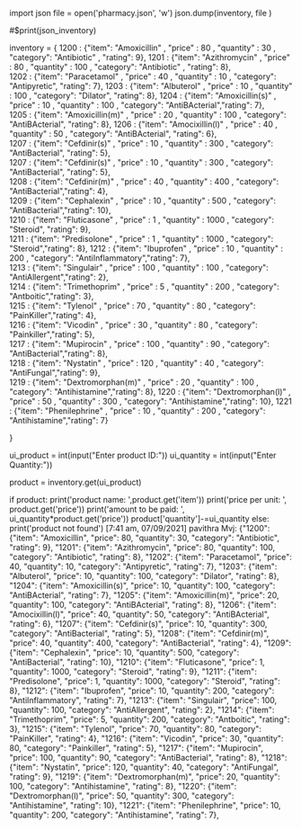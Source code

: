 import json
file = open('pharmacy.json', 'w')
json.dump(inventory, file )

#$print(json_inventory)

inventory = {
    1200 : {"item": "Amoxicillin" , "price" : 80 , "quantity" : 30 , "category": "Antibiotic" , "rating": 9},
    1201 : {"item": "Azithromycin" , "price" : 80 , "quantity" : 100 , "category": "Antibiotic" , "rating": 8},     
    1202 : {"item": "Paracetamol" , "price" : 40 , "quantity" : 10 , "category": "Antipyretic", "rating": 7}, 
    1203 : {"item": "Albuterol" , "price" : 10 , "quantity" : 100 , "category": "Dilator", "rating": 8}, 
    1204 : {"item": "Amoxicillin(s)" , "price" : 10 , "quantity" : 100 , "category": "AntiBActerial","rating": 7},   
    1205 : {"item": "Amoxicillin(m)" , "price" : 20 , "quantity" : 100 , "category": "AntiBActerial", "rating": 8}, 
    1206 : {"item": "Amocixillin(l)" , "price" : 40 , "quantity" : 50 , "category": "AntiBActerial", "rating": 6},   
    1207 : {"item": "Cefdinir(s)" , "price" : 10 , "quantity" : 300 , "category": "AntiBacterial", "rating": 5},   
    1207 : {"item": "Cefdinir(s)" , "price" : 10 , "quantity" : 300 , "category": "AntiBacterial", "rating": 5},   
    1208 : {"item": "Cefdinir(m)" , "price" : 40 , "quantity" : 400 , "category": "AntiBacterial","rating": 4},   
    1209 : {"item": "Cephalexin" , "price" : 10 , "quantity" : 500 , "category": "AntiBacterial","rating": 10},    
    1210 : {"item": "Fluticasone" , "price" : 1 , "quantity" : 1000 , "category": "Steroid", "rating": 9},    
    1211 : {"item": "Predisolone" , "price" : 1 , "quantity" : 1000 , "category": "Steroid","rating": 8}, 
    1212 : {"item": "Ibuprofen" , "price" : 10 , "quantity" : 200 , "category": "AntiInflammatory","rating": 7},     
    1213 : {"item": "Singulair" , "price" : 100 , "quantity" : 100 , "category": "AntiAllergent","rating": 2},      
    1214 : {"item": "Trimethoprim" , "price" : 5 , "quantity" : 200 , "category": "Antboitic","rating": 3},     
    1215 : {"item": "Tylenol" , "price" : 70 , "quantity" : 80 , "category": "PainKiller","rating": 4},     
    1216 : {"item": "Vicodin" , "price" : 30 , "quantity" : 80 , "category": "Painkiller","rating": 5},    
    1217 : {"item": "Mupirocin" , "price" : 100 , "quantity" : 90 , "category": "AntiBacterial","rating": 8},    
    1218 : {"item": "Nystatin" , "price" : 120 , "quantity" : 40 , "category": "AntiFungal","rating": 9},   
    1219 : {"item": "Dextromorphan(m)" , "price" : 20 , "quantity" : 100 , "category": "Antihistamine","rating": 8}, 
    1220 : {"item": "Dextromorphan(l)" , "price" : 50 , "quantity" : 300 , "category": "Antihistamine","rating": 10}, 
    1221 : {"item": "Phenilephrine" , "price" : 10 , "quantity" : 200 , "category": "Antihistamine","rating": 7}     
    
}

ui_product = int(input("Enter product ID:"))
ui_quantity = int(input("Enter Quantity:"))

product = inventory.get(ui_product)

if product:
  print('product name: ',product.get('item'))
  print('price per unit: ', product.get('price'))
  print('amount to be paid: ', ui_quantity*product.get('price'))
  product['quantity']-=ui_quantity
else:
  print('product not found')
[7:41 am, 07/09/2021] pavithra Mvj: {"1200": {"item": "Amoxicillin", "price": 80, "quantity": 30, "category": "Antibiotic", "rating": 9}, "1201": {"item": "Azithromycin", "price": 80, "quantity": 100, "category": "Antibiotic", "rating": 8}, "1202": {"item": "Paracetamol", "price": 40, "quantity": 10, "category": "Antipyretic", "rating": 7}, "1203": {"item": "Albuterol", "price": 10, "quantity": 100, "category": "Dilator", "rating": 8}, "1204": {"item": "Amoxicillin(s)", "price": 10, "quantity": 100, "category": "AntiBActerial", "rating": 7}, "1205": {"item": "Amoxicillin(m)", "price": 20, "quantity": 100, "category": "AntiBActerial", "rating": 8}, "1206": {"item": "Amocixillin(l)", "price": 40, "quantity": 50, "category": "AntiBActerial", "rating": 6}, "1207": {"item": "Cefdinir(s)", "price": 10, "quantity": 300, "category": "AntiBacterial", "rating": 5}, "1208": {"item": "Cefdinir(m)", "price": 40, "quantity": 400, "category": "AntiBacterial", "rating": 4}, "1209": {"item": "Cephalexin", "price": 10, "quantity": 500, "category": "AntiBacterial", "rating": 10}, "1210": {"item": "Fluticasone", "price": 1, "quantity": 1000, "category": "Steroid", "rating": 9}, "1211": {"item": "Predisolone", "price": 1, "quantity": 1000, "category": "Steroid", "rating": 8}, "1212": {"item": "Ibuprofen", "price": 10, "quantity": 200, "category": "AntiInflammatory", "rating": 7}, "1213": {"item": "Singulair", "price": 100, "quantity": 100, "category": "AntiAllergent", "rating": 2}, "1214": {"item": "Trimethoprim", "price": 5, "quantity": 200, "category": "Antboitic", "rating": 3}, "1215": {"item": "Tylenol", "price": 70, "quantity": 80, "category": "PainKiller", "rating": 4}, "1216": {"item": "Vicodin", "price": 30, "quantity": 80, "category": "Painkiller", "rating": 5}, "1217": {"item": "Mupirocin", "price": 100, "quantity": 90, "category": "AntiBacterial", "rating": 8}, "1218": {"item": "Nystatin", "price": 120, "quantity": 40, "category": "AntiFungal", "rating": 9}, "1219": {"item": "Dextromorphan(m)", "price": 20, "quantity": 100, "category": "Antihistamine", "rating": 8}, "1220": {"item": "Dextromorphan(l)", "price": 50, "quantity": 300, "category": "Antihistamine", "rating": 10}, "1221": {"item": "Phenilephrine", "price": 10, "quantity": 200, "category": "Antihistamine", "rating": 7},
